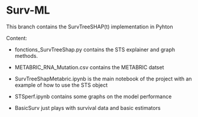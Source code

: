 # Surv-ML

This branch contains the SurvTreeSHAP(t) implementation in Pyhton

Content:

- fonctions_SurvTreeShap.py contains the STS explainer and graph methods.
- METABRIC_RNA_Mutation.csv contains the METABRIC datset
- SurvTreeShapMetabric.ipynb is the main notebook of the project with an example of how to use the STS object
- STSperf.ipynb contains some graphs on the model performance

- BasicSurv just plays with survival data and basic estimators 

